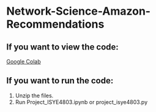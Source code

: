 # Network-Science-Amazon-Recommendations
## If you want to view the code:
[Google Colab](https://colab.research.google.com/drive/1xsYNsYs1QtNFB3dmyN20unA4agx-u_qr?usp=sharing)

## If you want to run the code:
1. Unzip the files.
2. Run Project_ISYE4803.ipynb or project_isye4803.py

